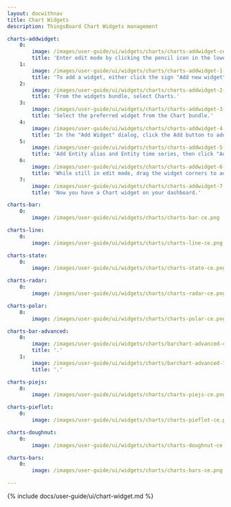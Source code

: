 ```yaml
---
layout: docwithnav
title: Chart Widgets
description: ThingsBoard Chart Widgets management

charts-addwidget:
    0:
        image: /images/user-guide/ui/widgets/charts/charts-addwidget-ce.png
        title: 'Enter edit mode by clicking the pencil icon in the lower right corner of the screen.'
    1:
        image: /images/user-guide/ui/widgets/charts/charts-addwidget-1-ce.png
        title: 'To add a widget, either click the sign "Add new widget" in the middle of the screen, or open a dropup menu by clicking the plus icon and select "Create new widget".'
    2:
        image: /images/user-guide/ui/widgets/charts/charts-addwidget-2-ce.png
        title: 'From the widgets bundle, select Charts.'
    3:
        image: /images/user-guide/ui/widgets/charts/charts-addwidget-3-ce.png
        title: 'Select the preferred widget from the Chart bundle.'
    4:
        image: /images/user-guide/ui/widgets/charts/charts-addwidget-4-ce.png
        title: 'In the "Add Widget" dialog, click the Add button to add a Data source.'
    5:
        image: /images/user-guide/ui/widgets/charts/charts-addwidget-5-ce.png
        title: 'Add Entity alias and Entity time series, then click "Add".'
    6:
        image: /images/user-guide/ui/widgets/charts/charts-addwidget-6-ce.png
        title: 'While still in edit mode, drag the widget corners to adjust its size. After, click the orange checkmark to save all applied changes.'
    7:
        image: /images/user-guide/ui/widgets/charts/charts-addwidget-7-ce.png
        title: 'Now you have a Chart widget on your dashboard.'

charts-bar:
    0:
        image: /images/user-guide/ui/widgets/charts/charts-bar-ce.png

charts-line:
    0:
        image: /images/user-guide/ui/widgets/charts/charts-line-ce.png

charts-state:
    0:
        image: /images/user-guide/ui/widgets/charts/charts-state-ce.png

charts-radar:
    0:
        image: /images/user-guide/ui/widgets/charts/charts-radar-ce.png

charts-polar:
    0:
        image: /images/user-guide/ui/widgets/charts/charts-polar-ce.png

charts-bar-advanced:
    0:
        image: /images/user-guide/ui/widgets/charts/barchart-advanced-ce.png
        title: '.'
    1:
        image: /images/user-guide/ui/widgets/charts/barchart-advanced-1-ce.png
        title: '.'

charts-piejs:
    0:
        image: /images/user-guide/ui/widgets/charts/charts-piejs-ce.png

charts-pieflot:
    0:
        image: /images/user-guide/ui/widgets/charts/charts-pieflot-ce.png

charts-doughnut:
    0:
        image: /images/user-guide/ui/widgets/charts/charts-doughnut-ce.png

charts-bars:
    0:
        image: /images/user-guide/ui/widgets/charts/charts-bars-ce.png

---
```


{% include docs/user-guide/ui/chart-widget.md %}